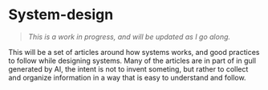 # System-design

> *This is a work in progress, and will be updated as I go along.*

This will be a set of articles around how systems works, and good practices to follow while designing systems. Many of the articles are in part of in gull generated by AI, the intent is not to invent someting, but rather to collect and organize information in a way that is easy to understand and follow.
